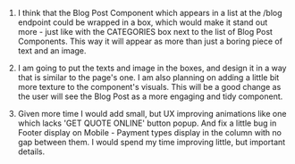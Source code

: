 1) I think that the Blog Post Component which appears in a list at the /blog endpoint could be wrapped in a box, which would make it stand out more - just like with the CATEGORIES box next to the list of Blog Post Components. This way it will appear as more than just a boring piece of text and an image.

2) I am going to put the texts and image in the boxes, and design it in a way that is similar to the page's one. I am also planning on adding a little bit more texture to the component's visuals. This will be a good change as the user will see the Blog Post as a more engaging and tidy component.

3) Given more time I would add small, but UX improving animations like one which lacks 'GET QUOTE ONLINE' button popup. And fix a little bug in Footer display on Mobile - Payment types display in the column with no gap between them. I would spend my time improving little, but important details.